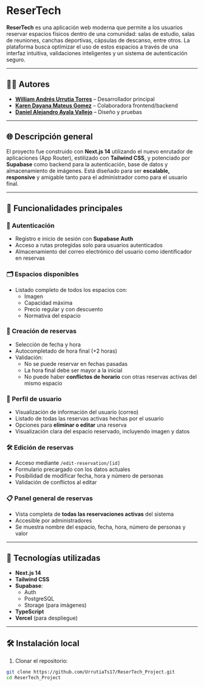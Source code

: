 # ReserTech

**ReserTech** es una aplicación web moderna que permite a los usuarios reservar espacios físicos dentro de una comunidad: salas de estudio, salas de reuniones, canchas deportivas, cápsulas de descanso, entre otros. La plataforma busca optimizar el uso de estos espacios a través de una interfaz intuitiva, validaciones inteligentes y un sistema de autenticación seguro.

---
## 👨‍💻 Autores

- [**William Andrés Urrutia Torres**](https://github.com/UrrutiaTs17) – Desarrollador principal  
- [**Karen Dayana Mateus Gomez**](https://github.com/KarenMateus8) – Colaboradora frontend/backend  
- [**Daniel Alejandro Ayala Vallejo**](https://github.com/DanieL111039) – Diseño y pruebas

---
## 🌐 Descripción general

El proyecto fue construido con **Next.js 14** utilizando el nuevo enrutador de aplicaciones (App Router), estilizado con **Tailwind CSS**, y potenciado por **Supabase** como backend para la autenticación, base de datos y almacenamiento de imágenes. Está diseñado para ser **escalable, responsive** y amigable tanto para el administrador como para el usuario final.

---

## 🚀 Funcionalidades principales

### 👤 Autenticación
- Registro e inicio de sesión con **Supabase Auth**
- Acceso a rutas protegidas solo para usuarios autenticados
- Almacenamiento del correo electrónico del usuario como identificador en reservas

### 🗂 Espacios disponibles
- Listado completo de todos los espacios con:
  - Imagen
  - Capacidad máxima
  - Precio regular y con descuento
  - Normativa del espacio

### 📝 Creación de reservas
- Selección de fecha y hora
- Autocompletado de hora final (+2 horas)
- Validación:
  - No se puede reservar en fechas pasadas
  - La hora final debe ser mayor a la inicial
  - No puede haber **conflictos de horario** con otras reservas activas del mismo espacio

### 👥 Perfil de usuario
- Visualización de información del usuario (correo)
- Listado de todas las reservas activas hechas por el usuario
- Opciones para **eliminar o editar** una reserva
- Visualización clara del espacio reservado, incluyendo imagen y datos

### 🛠 Edición de reservas
- Acceso mediante `/edit-reservation/[id]`
- Formulario precargado con los datos actuales
- Posibilidad de modificar fecha, hora y número de personas
- Validación de conflictos al editar

### 📋 Panel general de reservas
- Vista completa de **todas las reservaciones activas** del sistema
- Accesible por administradores
- Se muestra nombre del espacio, fecha, hora, número de personas y valor

---

## 🧰 Tecnologías utilizadas

- **Next.js 14**
- **Tailwind CSS**
- **Supabase**:
  - Auth
  - PostgreSQL
  - Storage (para imágenes)
- **TypeScript**
- **Vercel** (para despliegue)

---

## 🛠 Instalación local

1. Clonar el repositorio:

```bash
git clone https://github.com/UrrutiaTs17/ReserTech_Project.git
cd ReserTech_Project

